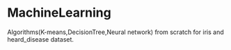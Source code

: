 # MachineLearning

Algorithms(K-means,DecisionTree,Neural network) from scratch for iris and heard_disease dataset.
